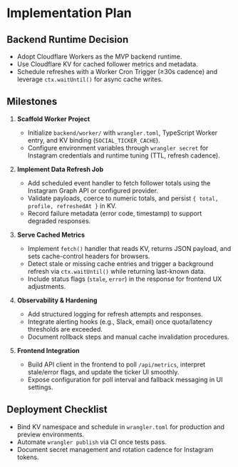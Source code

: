 # Implementation Plan

## Backend Runtime Decision
- Adopt Cloudflare Workers as the MVP backend runtime.
- Use Cloudflare KV for cached follower metrics and metadata.
- Schedule refreshes with a Worker Cron Trigger (≥30s cadence) and leverage `ctx.waitUntil()` for async cache writes.

## Milestones

1. **Scaffold Worker Project**
   - Initialize `backend/worker/` with `wrangler.toml`, TypeScript Worker entry, and KV binding (`SOCIAL_TICKER_CACHE`).
   - Configure environment variables through `wrangler secret` for Instagram credentials and runtime tuning (TTL, refresh cadence).

2. **Implement Data Refresh Job**
   - Add scheduled event handler to fetch follower totals using the Instagram Graph API or configured provider.
   - Validate payloads, coerce to numeric totals, and persist `{ total, profile, refreshedAt }` in KV.
   - Record failure metadata (error code, timestamp) to support degraded responses.

3. **Serve Cached Metrics**
   - Implement `fetch()` handler that reads KV, returns JSON payload, and sets cache-control headers for browsers.
   - Detect stale or missing cache entries and trigger a background refresh via `ctx.waitUntil()` while returning last-known data.
   - Include status flags (`stale`, `error`) in the response for frontend UX adjustments.

4. **Observability & Hardening**
   - Add structured logging for refresh attempts and responses.
   - Integrate alerting hooks (e.g., Slack, email) once quota/latency thresholds are exceeded.
   - Document rollback steps and manual cache invalidation procedures.

5. **Frontend Integration**
   - Build API client in the frontend to poll `/api/metrics`, interpret stale/error flags, and update the ticker UI smoothly.
   - Expose configuration for poll interval and fallback messaging in UI settings.

## Deployment Checklist
- Bind KV namespace and schedule in `wrangler.toml` for production and preview environments.
- Automate `wrangler publish` via CI once tests pass.
- Document secret management and rotation cadence for Instagram tokens.
